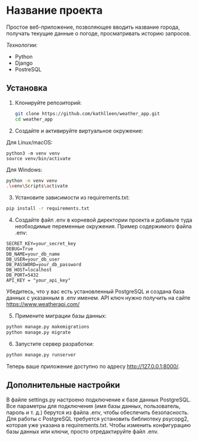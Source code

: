 # Название проекта

Простое веб-приложение, позволяющее вводить название города, получать текущие данные о погоде, просматривать историю запросов.

_Технологии:_
- Python
- Django
- PostreSQL

## Установка

1. Клонируйте репозиторий:

   ```bash
   git clone https://github.com/kathlleen/weather_app.git
   cd weather_app

2. Создайте и активируйте виртуальное окружение:

Для Linux/macOS:


    python3 -m venv venv
    source venv/bin/activate

Для Windows:

```bash
python -m venv venv
.\venv\Scripts\activate
```

3. Установите зависимости из requirements.txt:

```bash
pip install -r requirements.txt
```
4. Создайте файл .env в корневой директории проекта и добавьте туда необходимые переменные окружения. Пример содержимого файла .env:

```env
SECRET_KEY=your_secret_key
DEBUG=True
DB_NAME=your_db_name
DB_USER=your_db_user
DB_PASSWORD=your_db_password
DB_HOST=localhost
DB_PORT=5432
API_KEY = "your_api_key"
```
Убедитесь, что у вас есть установленный PostgreSQL и создана база данных с указанным в .env именем.
API ключ нужно получить на сайте https://www.weatherapi.com/

5. Примените миграции базы данных:

```bash
python manage.py makemigrations
python manage.py migrate
```

6. Запустите сервер разработки:

```bash
python manage.py runserver
```

Теперь ваше приложение доступно по адресу http://127.0.0.1:8000/.

## Дополнительные настройки
В файле settings.py настроено подключение к базе данных PostgreSQL. Все параметры для подключения (имя базы данных, пользователь, пароль и т. д.) берутся из файла .env, чтобы обеспечить безопасность.
Для работы с PostgreSQL требуется установить библиотеку psycopg2, которая уже указана в requirements.txt.
Чтобы изменить конфигурацию базы данных или ключи, просто отредактируйте файл .env.

